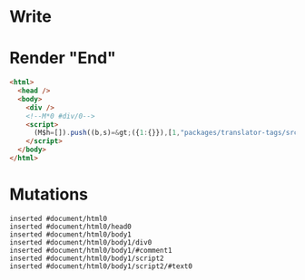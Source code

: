 # Write
  <div></div><!M*0 #div/0><script>(M$h=[]).push((b,s)=>({1:{}}),[1,"packages/translator-tags/src/__tests__/fixtures/native-tag-ref-effect-child/components/hello-setter.marko_0_el",])</script>


# Render "End"
```html
<html>
  <head />
  <body>
    <div />
    <!--M*0 #div/0-->
    <script>
      (M$h=[]).push((b,s)=&gt;({1:{}}),[1,"packages/translator-tags/src/__tests__/fixtures/native-tag-ref-effect-child/components/hello-setter.marko_0_el",])
    </script>
  </body>
</html>
```

# Mutations
```
inserted #document/html0
inserted #document/html0/head0
inserted #document/html0/body1
inserted #document/html0/body1/div0
inserted #document/html0/body1/#comment1
inserted #document/html0/body1/script2
inserted #document/html0/body1/script2/#text0
```